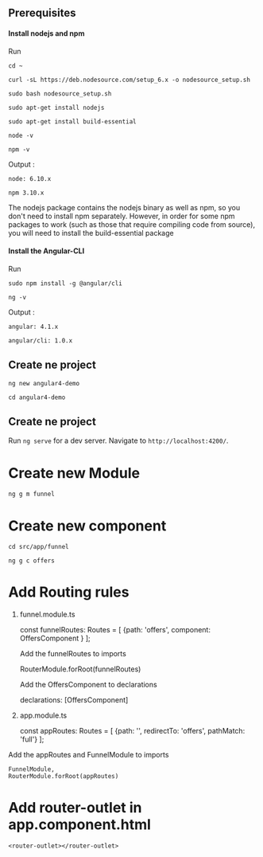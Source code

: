 ## Prerequisites

#### Install nodejs and npm
 
Run 

    cd ~
    
    curl -sL https://deb.nodesource.com/setup_6.x -o nodesource_setup.sh
   
    sudo bash nodesource_setup.sh
  
    sudo apt-get install nodejs
   
    sudo apt-get install build-essential
   
    node -v
   
    npm -v
   
Output :
    
    node: 6.10.x
     
    npm 3.10.x
      
The nodejs package contains the nodejs binary as well as npm, so you don't need to install npm separately. However, in order for some npm packages to work (such as those that require compiling code from source), you will need to install the build-essential package
 
 
#### Install the Angular-CLI
  
 Run 
    
    sudo npm install -g @angular/cli
   
    ng -v
    
Output :
 
    angular: 4.1.x
 
    angular/cli: 1.0.x

## Create ne project

    ng new angular4-demo

    cd angular4-demo

## Create ne project

Run `ng serve` for a dev server. Navigate to `http://localhost:4200/`.

# Create new Module

    ng g m funnel
    
# Create new component

    cd src/app/funnel 
    
    ng g c offers

# Add Routing rules 

1) funnel.module.ts

       
    const funnelRoutes: Routes = [
      {path: 'offers', component: OffersComponent }
    ];
    
   Add the funnelRoutes to imports   
       
    RouterModule.forRoot(funnelRoutes)      
       
   Add the OffersComponent to declarations 

    declarations: [OffersComponent]



2) app.module.ts

  
    const appRoutes: Routes = [
        {path: '', redirectTo: 'offers', pathMatch: 'full'}
    ];
        
Add the appRoutes and FunnelModule to imports  

    FunnelModule,
    RouterModule.forRoot(appRoutes)

# Add router-outlet in app.component.html
  
    <router-outlet></router-outlet>
    
